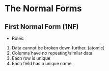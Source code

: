 
# The Normal Forms

## First Normal Form (1NF)
- Rules:
1. Data cannot be broken down further. (atomic)
2. Columns have no repeating/similar data
3. Each row is unique
4. Each field has a unique name
